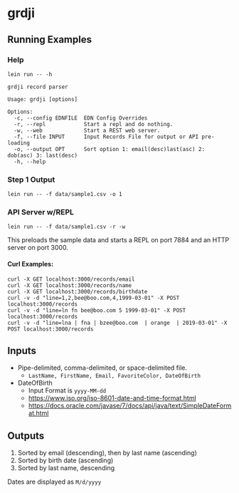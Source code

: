 # grdji

## Running Examples

### Help

`lein run -- -h`

```
grdji record parser

Usage: grdji [options]

Options:
  -c, --config EDNFILE  EDN Config Overrides
  -r, --repl            Start a repl and do nothing.
  -w, --web             Start a REST web server.
  -f, --file INPUT      Input Records File for output or API pre-loading
  -o, --output OPT      Sort option 1: email(desc)last(asc) 2: dob(asc) 3: last(desc)
  -h, --help
```

### Step 1 Output

`lein run -- -f data/sample1.csv -o 1`

### API Server w/REPL

`lein run -- -f data/sample1.csv -r -w`

This preloads the sample data and starts a REPL on port 7884 and an HTTP server on port 3000.

#### Curl Examples:

```
curl -X GET localhost:3000/records/email
curl -X GET localhost:3000/records/name
curl -X GET localhost:3000/records/birthdate
curl -v -d "line=1,2,bee@boo.com,4,1999-03-01" -X POST localhost:3000/records
curl -v -d "line=ln fn bee@boo.com 5 1999-03-01" -X POST localhost:3000/records
curl -v -d "line=lna | fna | bzee@boo.com  | orange  | 2019-03-01" -X POST localhost:3000/records
```

## Inputs

- Pipe-delimited, comma-delimited, or space-delimited file.
  - `LastName, FirstName, Email, FavoriteColor, DateOfBirth`
 - DateOfBirth
   - Input Format is `yyyy-MM-dd`
    - https://www.iso.org/iso-8601-date-and-time-format.html
   - https://docs.oracle.com/javase/7/docs/api/java/text/SimpleDateFormat.html
  
## Outputs

1. Sorted by email (descending), then by last name (ascending)
2. Sorted by birth date (ascending)
3. Sorted by last name, descending

Dates are displayed as `M/d/yyyy`
